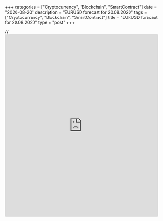 +++
categories = ["Cryptocurrency", "Blockchain", "SmartContract"]
date = "2020-08-20"
description = "EURUSD forecast for 20.08.2020"
tags = ["Cryptocurrency", "Blockchain", "SmartContract"]
title = "EURUSD forecast for 20.08.2020"
type = "post"
+++

{{<iframe id="large-banner" src="https://www.bounty.group/#slide=11.0" width="100%" height="600" scrolling="no" style="border: 0px solid rgb(216, 221, 230); border-radius: 3px;">}}

August 20, 2020

August 20, 2020

EUR/USD forecast: Fed saves the dollarDmitri Demidenko

## Fundamental US dollar forecast for today

### US central bank won’t ease monetary [policy](https://www.fintechee.com/policy/)

One quickly gets used to good things. Massive injections of liquidity to
manage the recession resulted from the pandemic allowed [investor](https://www.fintechee.com/tutorial-for-forex-trading/investor-mode/)s to
call the Fed insane. They hoped that it would continue. However, the
minutes of the FOMC July meeting proved that the central bank acts
wisely. The Fed is not stupid; it is rather sensible, willing to work
according to the circumstances. When the market’s expectations are not
met, traders start exiting trades, which results in a correction. The
[EUR/USD][1] is no exception.

Investors bet that the Fed would signal its willingness to put up with
the inflation above the 2% target, to start yield curve control [policy](https://www.fintechee.com/policy/),
and, finally, to lower the interest rates below zero. Nothing like that
happened. The central bank, which had previously announced that it was
considering the control of the US Treasury yield, noted in the minutes
that this was not necessary. Officials insist that the Fed’s monetary
[policy](https://www.fintechee.com/policy/) is already ultra-easy, so if the economic situation, it will
focus on the duration of keeping interest rates at current levels. The
interest rate hike depends on the targets on inflation and unemployment.

### Dynamics of US inflation

![LiteForex: EURUSD forecast for 20.08.2020][2]

 _Source_ _: Bloomberg_

Fed seems to be unwilling to ease monetary [policy](https://www.fintechee.com/policy/) and hinder the growth
of the US Treasury yield. If so, the US dollar should benefit from the
more robust US domestic data, which would lead to the rise of the bond
rates. And there are positive changes already! They are yet surprising
amid the problematic situation with the COVID-19. However, they could be
seen as a regularity soon.

The crucial error of economists that they expected people to avoid
spending during hard times. However, online shopping, mobile apps,
fiscal stimulus, and the boredom during the lockdown resulted in the
growth in revenue of major American retailers. It means the US retail
sales, consumer demand, and the GDP data will be secure.

### Revenues of US retailers

![LiteForex: EURUSD forecast for 20.08.2020][3]

 _Source_ _: Bloomberg_

The White House has the same opinion. Its mantra about the V-shaped
recovery of the US economy seemed ridiculous not long ago. White House
chief economic adviser Larry Kudlow still claims that the US GDP is
recovering very fast, and the cut in the unemployment benefits from $600
to $300 per week means the US economy is getting stronger. So, the US
economic data are positive; the [S&P500][4] hits fresh all-time highs,
the Fed doesn’t sound more dovish than earlier. These factors raise
doubts in such a driver as the divergence in the economic growth between
the euro area and the US. It makes the [EUR/USD][1] correction more
likely.

After an impressive three-month rally, the euro bulls need a rest. If
the [EUR/USD][1] goes below 1.1815-1.182, it could continue falling
towards 1.1755, 1,.1725, and 1.1675, which should be followed by the
middle-term consolidation.

* * *

P.S. Did you like my article? Share it in social networks: it will be
the best “thank you" :)

Ask me questions and comment below. I’ll be glad to answer your
questions and give necessary explanations.

 **Useful links:**

  * I recommend trying to trade with a reliable broker [here][5]. The system allows you to trade by yourself or copy successful traders from all across the globe.
  * Use my promo-code BLOG for getting deposit bonus 50% on LiteForex platform. Just enter this code in the appropriate field while [depositing][6] your trading account.
  * Telegram channel with high-quality analytics, Forex reviews, training articles, and other useful things for traders <t.me/liteforex>

## Price chart of EURUSD in real time mode

![EUR/USD forecast: Fed saves the dollar][7]

The content of this article reflects the author’s opinion and does not
necessarily reflect the official position of LiteForex. The material
published on this page is provided for informational purposes only and
should not be considered as the provision of investment advice for the
purposes of Directive 2004/39/EC.

Rate this article:

{{value}}

( {{count}} {{title}} )

   1. my.liteforex.com/trading/chart?symbol=EURUSD&returnUrl=true
   2. cdn.liteforex.com/cache/uploads/blog_post/eurusd/cpi-usa-20-08-20.jpg?w=30&s=ad78c153fbf349b903eab8b5137f0c64
   3. cdn.liteforex.com/cache/uploads/blog_post/eurusd/retailers-usa-20-08-20.jpg?w=30&s=910d2c17f90b9a0f3d372ddb1354afbc
   4. my.liteforex.com/trading/chart?symbol=SPX&returnUrl=true
   5. my.liteforex.com/?category=analysts-opinions&slug=eurusd-forecast-fed-saves-dollar&openPopup=%2Fregistration%2Fpopup&utm_source=blog&utm_medium=article&utm_campaign=bonus
   6. my.liteforex.com/deposit/?category=analysts-opinions&slug=eurusd-forecast-fed-saves-dollar&promo_code=BLOG&utm_source=blog&utm_medium=article&utm_campaign=bonus
   7. cdn.liteforex.com/cache/uploads/blog_post/eurusd/liteforex-blog-eurusd-20-08-20.jpg?q=75&w=1000&s=3a875a3e2daf5a96c8be84fda27a8073